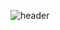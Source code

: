 ![header](https://capsule-render.vercel.app/api?height=250&type=waving&color=timeGradient&text=Hello,%20ladies%20and%20gentlemen:person_in_tuxedo:&fontSize=30)

